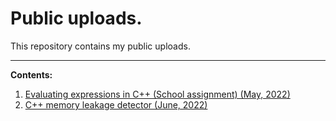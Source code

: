 
# Public uploads.

This repository contains my public uploads.

----------------------------------------------------------------------------------
**Contents:**

1. [Evaluating expressions in C++ (School assignment) (May, 2022)](https://stevekhoa.github.io/discrete_assignment/Report.pdf)
2. [C++ memory leakage detector (June, 2022)](https://github.com/SteveKhoa/PUBLIC/blob/main/memleak/memleak.h)

